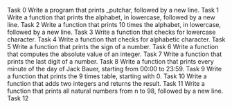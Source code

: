 Task 0 Write a program that prints _putchar, followed by a new line.
Task 1 Write a function that prints the alphabet, in lowercase, followed by a new line.
Task 2 Write a function that prints 10 times the alphabet, in lowercase, followed by a new line.
Task 3 Write a function that checks for lowercase character.
Task 4 Write a function that checks for alphabetic character.
Task 5 Write a function that prints the sign of a number.
Task 6 Write a function that computes the absolute value of an integer.
Task 7 Write a function that prints the last digit of a number.
Task 8 Write a function that prints every minute of the day of Jack Bauer, starting from 00:00 to 23:59.
Task 9 Write a function that prints the 9 times table, starting with 0.
Task 10 Write a function that adds two integers and returns the result.
Task 11 Write a function that prints all natural numbers from n to 98, followed by a new line.
Task 12 
